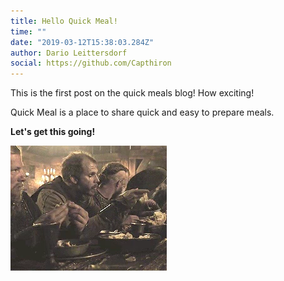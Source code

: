 ```yaml
---
title: Hello Quick Meal!
time: ""
date: "2019-03-12T15:38:03.284Z"
author: Dario Leittersdorf
social: https://github.com/Capthiron
---
```


This is the first post on the quick meals blog! How exciting!

Quick Meal is a place to share quick and easy to prepare meals.

**Let's get this going!**

![Empty Plates](./empty_plates.gif)
